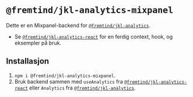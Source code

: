 # `@fremtind/jkl-analytics-mixpanel`

Dette er en Mixpanel-backend for [`@fremtind/jkl-analytics`](../analytics/).

-   Se [`@fremtind/jkl-analytics-react`](../analytics-react/) for en ferdig context, hook, og eksempler på bruk.

## Installasjon

1. `npm i @fremtind/jkl-analytics-mixpanel`.
2. Bruk backend sammen med `useAnalytics` fra [`@fremtind/jkl-analytics-react`](../analytics-react/) eller `Analytics` fra [`@fremtind/jkl-analytics`](../analytics).
